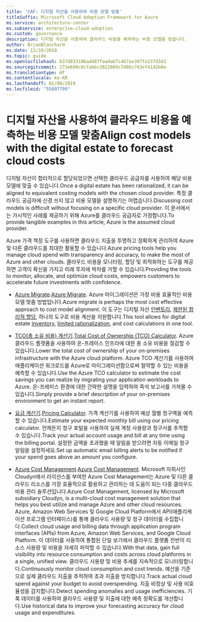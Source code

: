```yaml
---
title: 'CAF: 디지털 자산을 사용하여 비용 모델 맞춤'
titleSuffix: Microsoft Cloud Adoption Framework for Azure
ms.service: architecture-center
ms.subservice: enterprise-cloud-adoption
ms.custom: governance
description: 디지털 자산을 사용하여 클라우드 비용을 예측하는 비용 모델을 맞춥니다.
author: BrianBlanchard
ms.date: 12/10/2018
ms.topic: guide
ms.openlocfilehash: b37d833106ad487faadab7c4b7ae397fa237d3d3
ms.sourcegitcommit: 273e690c0cfabbc3822089c7d8bc743ef41d2b6e
ms.translationtype: HT
ms.contentlocale: ko-KR
ms.lasthandoff: 02/08/2019
ms.locfileid: "55897799"
---
```

# <a name="align-cost-models-with-the-digital-estate-to-forecast-cloud-costs"></a><span data-ttu-id="60f31-103">디지털 자산을 사용하여 클라우드 비용을 예측하는 비용 모델 맞춤</span><span class="sxs-lookup"><span data-stu-id="60f31-103">Align cost models with the digital estate to forecast cloud costs</span></span>

<span data-ttu-id="60f31-104">디지털 자산이 합리적으로 할당되었으면 선택한 클라우드 공급자를 사용하여 해당 비용 모델에 맞출 수 있습니다.</span><span class="sxs-lookup"><span data-stu-id="60f31-104">Once a digital estate has been rationalized, it can be aligned to equivalent costing models with the chosen cloud provider.</span></span> <span data-ttu-id="60f31-105">특정 클라우드 공급자에 신경 쓰지 않고 비용 모델을 설명하기는 어렵습니다.</span><span class="sxs-lookup"><span data-stu-id="60f31-105">Discussing cost models is difficult without focusing on a specific cloud provider.</span></span> <span data-ttu-id="60f31-106">이 문서에서는 가시적인 사례를 제공하기 위해 Azure를 클라우드 공급자로 가정합니다.</span><span class="sxs-lookup"><span data-stu-id="60f31-106">To provide tangible examples in this article, Azure is the assumed cloud provider.</span></span>

<span data-ttu-id="60f31-107">Azure 가격 책정 도구를 사용하면 클라우드 지출을 투명하고 정확하게 관리하여 Azure 및 다른 클라우드를 최대한 활용할 수 있습니다.</span><span class="sxs-lookup"><span data-stu-id="60f31-107">Azure pricing tools help you manage cloud spend with transparency and accuracy, to make the most of Azure and other clouds.</span></span> <span data-ttu-id="60f31-108">클라우드 비용을 모니터링, 할당 및 최적화하는 도구를 제공하면 고객이 확신을 가지고 미래 투자에 박차를 가할 수 있습니다.</span><span class="sxs-lookup"><span data-stu-id="60f31-108">Providing the tools to monitor, allocate, and optimize cloud costs, empowers customers to accelerate future investments with confidence.</span></span>

- <span data-ttu-id="60f31-109">[Azure Migrate](/azure/migrate/migrate-overview).</span><span class="sxs-lookup"><span data-stu-id="60f31-109">[Azure Migrate](/azure/migrate/migrate-overview).</span></span> <span data-ttu-id="60f31-110">Azure 마이그레이션은 가장 비용 효율적인 비용 모델 맞춤 방법입니다.</span><span class="sxs-lookup"><span data-stu-id="60f31-110">Azure migrate is perhaps the most cost effective approach to cost model alignment.</span></span> <span data-ttu-id="60f31-111">이 도구는 디지털 자산 [인벤토리](inventory.md), [제한된 합리적 할당](rationalize.md), 하나의 도구로 비용 계산을 지원합니다.</span><span class="sxs-lookup"><span data-stu-id="60f31-111">This tool allows for digital estate [inventory](inventory.md), [limited rationalization](rationalize.md), and cost calculations in one tool.</span></span>

- <span data-ttu-id="60f31-112">[TCO(총 소유 비용) 계산기](https://azure.com/tco).</span><span class="sxs-lookup"><span data-stu-id="60f31-112">[Total Cost of Ownership (TCO) Calculator](https://azure.com/tco).</span></span> <span data-ttu-id="60f31-113">Azure 클라우드 플랫폼을 사용하여 온-프레미스 인프라에 대한 총 소유 비용을 절감할 수 있습니다.</span><span class="sxs-lookup"><span data-stu-id="60f31-113">Lower the total cost of ownership of your on-premises infrastructure with the Azure cloud platform.</span></span> <span data-ttu-id="60f31-114">Azure TCO 계산기를 사용하여 애플리케이션 워크로드를 Azure로 마이그레이션함으로써 절약할 수 있는 비용을 예측할 수 있습니다.</span><span class="sxs-lookup"><span data-stu-id="60f31-114">Use the Azure TCO calculator to estimate the cost savings you can realize by migrating your application workloads to Azure.</span></span> <span data-ttu-id="60f31-115">온-프레미스 환경에 대한 간략한 설명을 입력하여 즉석 보고서를 가져올 수 있습니다.</span><span class="sxs-lookup"><span data-stu-id="60f31-115">Simply provide a brief description of your on-premises environment to get an instant report.</span></span>

- <span data-ttu-id="60f31-116">[요금 계산기](https://azure.microsoft.com/en-in/pricing/).</span><span class="sxs-lookup"><span data-stu-id="60f31-116">[Pricing Calculator](https://azure.microsoft.com/en-in/pricing/).</span></span> <span data-ttu-id="60f31-117">가격 계산기를 사용하여 예상 월별 청구액을 예측할 수 있습니다.</span><span class="sxs-lookup"><span data-stu-id="60f31-117">Estimate your expected monthly bill using our pricing calculator.</span></span> <span data-ttu-id="60f31-118">언제든지 청구 포털을 사용하여 실제 계정 사용량과 청구서를 추적할 수 있습니다.</span><span class="sxs-lookup"><span data-stu-id="60f31-118">Track your actual account usage and bill at any time using the billing portal.</span></span> <span data-ttu-id="60f31-119">설정한 금액을 초과했을 때 알림을 받으려면 자동 이메일 청구 알림을 설정하세요.</span><span class="sxs-lookup"><span data-stu-id="60f31-119">Set up automatic email billing alerts to be notified if your spend goes above an amount you configure.</span></span>

- <span data-ttu-id="60f31-120">[Azure Cost Management](https://azure.microsoft.com/services/cost-management/).</span><span class="sxs-lookup"><span data-stu-id="60f31-120">[Azure Cost Management](https://azure.microsoft.com/services/cost-management/).</span></span> <span data-ttu-id="60f31-121">Microsoft 자회사인 Cloudyn에서 라이선스를 부여한 Azure Cost Management는 Azure 및 다른 클라우드 리소스를 가장 효율적으로 활용하고 관리하는 데 도움이 되는 다중 클라우드 비용 관리 솔루션입니다.</span><span class="sxs-lookup"><span data-stu-id="60f31-121">Azure Cost Management, licensed by Microsoft subsidiary Cloudyn, is a multi-cloud cost management solution that helps you best utilize and manage Azure and other cloud resources.</span></span> <span data-ttu-id="60f31-122">Azure, Amazon Web Services 및 Google Cloud Platform에서 API(애플리케이션 프로그램 인터페이스)를 통해 클라우드 사용량 및 청구 데이터를 수집합니다.</span><span class="sxs-lookup"><span data-stu-id="60f31-122">Collect cloud usage and billing data through application program interfaces (APIs) from Azure, Amazon Web Services, and Google Cloud Platform.</span></span> <span data-ttu-id="60f31-123">이 데이터를 사용하여 통합된 단일 보기에서 클라우드 플랫폼 전반의 리소스 사용량 및 비용을 자세히 파악할 수 있습니다.</span><span class="sxs-lookup"><span data-stu-id="60f31-123">With that data, gain full visibility into resource consumption and costs across cloud platforms in a single, unified view.</span></span> <span data-ttu-id="60f31-124">클라우드 사용량 및 비용 추세를 지속적으로 모니터링합니다.</span><span class="sxs-lookup"><span data-stu-id="60f31-124">Continuously monitor cloud consumption and cost trends.</span></span> <span data-ttu-id="60f31-125">예산을 기준으로 실제 클라우드 지출을 추적하여 초과 지출을 방지합니다.</span><span class="sxs-lookup"><span data-stu-id="60f31-125">Track actual cloud spend against your budget to avoid overspending.</span></span> <span data-ttu-id="60f31-126">지출 비정상 및 사용 비효율성을 감지합니다.</span><span class="sxs-lookup"><span data-stu-id="60f31-126">Detect spending anomalies and usage inefficiencies.</span></span> <span data-ttu-id="60f31-127">기록 데이터를 사용하여 클라우드 사용량 및 지출에 대한 예측 정확도를 개선합니다.</span><span class="sxs-lookup"><span data-stu-id="60f31-127">Use historical data to improve your forecasting accuracy for cloud usage and expenditures.</span></span>
